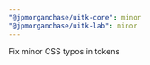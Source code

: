 ```yaml
---
"@jpmorganchase/uitk-core": minor
"@jpmorganchase/uitk-lab": minor
---
```


Fix minor CSS typos in tokens
